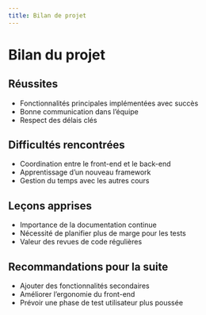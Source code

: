 ```yaml
---
title: Bilan de projet
---
```


<style>
    @media screen and (min-width: 76em) {
        .md-sidebar--primary {
            display: none !important;
        }
    }
</style>

# Bilan du projet

## Réussites

- Fonctionnalités principales implémentées avec succès
- Bonne communication dans l’équipe
- Respect des délais clés

## Difficultés rencontrées

- Coordination entre le front-end et le back-end
- Apprentissage d’un nouveau framework
- Gestion du temps avec les autres cours

## Leçons apprises

- Importance de la documentation continue
- Nécessité de planifier plus de marge pour les tests
- Valeur des revues de code régulières

## Recommandations pour la suite

- Ajouter des fonctionnalités secondaires
- Améliorer l’ergonomie du front-end
- Prévoir une phase de test utilisateur plus poussée
